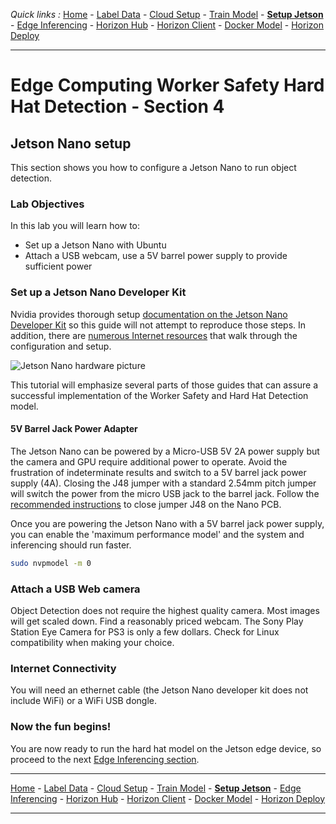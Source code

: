 *Quick links :*
[Home](/README.md) - [Label Data](/part1/LABEL.md) - [Cloud Setup](/part1/CLOUDSETUP.md) - [Train Model](/part1/TRAIN.md) - [**Setup Jetson**](/part2/JETSON.md) - [Edge Inferencing](/part2/EDGEINFER.md) - [Horizon Hub](/part3/HZNHUB.md) - [Horizon Client](/part3/HZNCLIENT.md) - [Docker Model](/part4/DOCKERMODEL.md) - [Horizon Deploy](/part4/HZNDEPLOY.md)
***

# Edge Computing Worker Safety Hard Hat Detection - Section 4

## Jetson Nano setup

This section shows you how to configure a Jetson Nano to run object detection.

### Lab Objectives

In this lab you will learn how to:

- Set up a Jetson Nano with Ubuntu
- Attach a USB webcam, use a 5V barrel power supply to provide sufficient power

### Set up a Jetson Nano Developer Kit

Nvidia provides thorough setup  [documentation on the Jetson Nano Developer Kit](https://developer.nvidia.com/embedded/learn/get-started-jetson-nano-devkit) so this guide will not attempt to reproduce those steps.  In addition, there are [numerous Internet resources](https://www.hackster.io/news/getting-started-with-the-nvidia-jetson-nano-developer-kit-43aa7c298797) that walk through the configuration and setup.

 ![Jetson Nano hardware picture](https://developer.nvidia.com/sites/default/files/akamai/embedded/images/jetsonNano/gettingStarted/jetson-nano-dev-kit-top-r6-HR-B01.png)

This tutorial will emphasize several parts of those guides that can assure a successful implementation of the Worker Safety and Hard Hat Detection model.

#### 5V Barrel Jack Power Adapter

The Jetson Nano can be powered by a Micro-USB 5V 2A power supply but the camera and GPU require additional power to operate. Avoid the frustration of indeterminate results and switch to a 5V barrel jack power supply (4A).  Closing the J48 jumper with a standard 2.54mm pitch jumper will switch the power from the micro USB jack to the barrel jack. Follow the [recommended instructions](https://forums.developer.nvidia.com/t/power-supply-considerations-for-jetson-nano-developer-kit/71637) to close jumper J48 on the Nano PCB.

Once you are powering the Jetson Nano with a 5V barrel jack power supply, you can enable the 'maximum performance model' and the system and inferencing should run faster.

```bash
sudo nvpmodel -m 0
```

### Attach a USB Web camera

Object Detection does not require the highest quality camera.  Most images will get scaled down. Find a reasonably priced webcam.  The Sony Play Station Eye Camera for PS3 is only a few dollars. Check for Linux compatibility when making your choice.

### Internet Connectivity

You will need an ethernet cable (the Jetson Nano developer kit does not include WiFi) or a WiFi USB dongle.

### Now the fun begins!

You are now ready to run the hard hat model on the Jetson edge device, so proceed to the next [Edge Inferencing section](/part2/EDGEINFER.md).


***
[Home](/README.md) - [Label Data](/part1/LABEL.md) - [Cloud Setup](/part1/CLOUDSETUP.md) - [Train Model](/part1/TRAIN.md) - [**Setup Jetson**](/part2/JETSON.md) - [Edge Inferencing](/part2/EDGEINFER.md) - [Horizon Hub](/part3/HZNHUB.md) - [Horizon Client](/part3/HZNCLIENT.md) - [Docker Model](/part4/DOCKERMODEL.md) - [Horizon Deploy](/part4/HZNDEPLOY.md)
***
